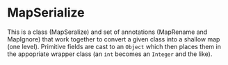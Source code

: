 # MapSerialize

This is a class (MapSeralize) and set of annotations (MapRename and MapIgnore) that work together to convert
a given class into a shallow map (one level).  Primitive fields are cast to an `Object` which then places
them in the appopriate wrapper class (an `int` becomes an `Integer` and the like).
